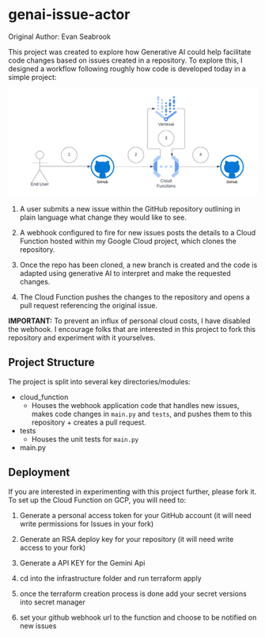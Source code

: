# genai-issue-actor
Original Author: Evan Seabrook

This project was created to explore how Generative AI could help facilitate code changes based on issues created in a repository. To explore this, I designed a workflow following roughly how code is developed today in a simple project:

![image](./assets/genai_gh_workflow.png)
1. A user submits a new issue within the GitHub repository outlining in plain language what change they would like to see.

2. A webhook configured to fire for new issues posts the details to a Cloud Function hosted within my Google Cloud project, which clones the repository.

3. Once the repo has been cloned, a new branch is created and the code is adapted using generative AI to interpret and make the requested changes.

4. The Cloud Function pushes the changes to the repository and opens a pull request referencing the original issue.

**IMPORTANT:** To prevent an influx of personal cloud costs, I have disabled the webhook. I encourage folks that are interested in this project to fork this repository and experiment with it yourselves.

## Project Structure
The project is split into several key directories/modules:
 - cloud_function
   - Houses the webhook application code that handles new issues, makes code changes in `main.py` and `tests`, and pushes them to this repository + creates a pull request.
 - tests
   - Houses the unit tests for `main.py`
 - main.py


## Deployment
If you are interested in experimenting with this project further, please fork it. To set up the Cloud Function on GCP, you will need to:
1. Generate a personal access token for your GitHub account (it will need write permissions for Issues in your fork)
2. Generate an RSA deploy key for your repository (it will need write access to your fork)
3. Generate a API KEY for the Gemini Api

4. cd into the infrastructure folder and run terraform apply

5. once the terraform creation process is done add your secret versions into secret manager

6. set your github webhook url to the function and choose to be notified on new issues
